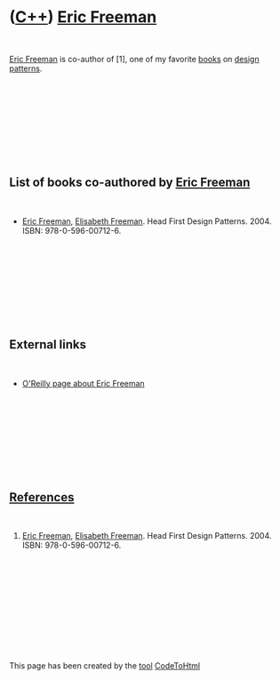 



 

 

 

 

 

([C++](Cpp.htm)) [Eric Freeman](CppEricFreeman.htm)
===================================================

 

[Eric Freeman](CppEricFreeman.htm) is co-author of \[1\], one of my
favorite [books](CppBooks.htm) on [design
patterns](CppDesignPattern.htm).

 

 

 

 

 

List of books co-authored by [Eric Freeman](CppEricFreeman.htm)
---------------------------------------------------------------

 

-   [Eric Freeman](CppEricFreeman.htm), [Elisabeth
    Freeman](CppElisabethFreeman.htm). Head First Design Patterns. 2004.
    ISBN: 978-0-596-00712-6.

 

 

 

 

 

External links
--------------

 

-   [O'Reilly page about Eric
    Freeman](http://www.oreillynet.com/pub/au/2003)

 

 

 

 

 

[References](CppReferences.htm)
-------------------------------

 

1.  [Eric Freeman](CppEricFreeman.htm), [Elisabeth
    Freeman](CppElisabethFreeman.htm). Head First Design Patterns. 2004.
    ISBN: 978-0-596-00712-6.

 

 

 

 

 





 




This page has been created by the [tool](Tools.htm)
[CodeToHtml](ToolCodeToHtml.htm)

